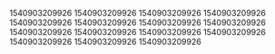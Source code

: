 1540903209926
1540903209926
1540903209926
1540903209926
1540903209926
1540903209926
1540903209926
1540903209926
1540903209926
1540903209926
1540903209926
1540903209926
1540903209926
1540903209926
1540903209926